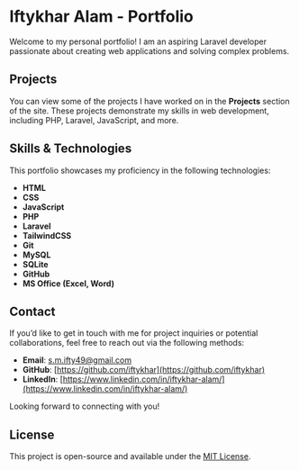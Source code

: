 # Iftykhar Alam - Portfolio

Welcome to my personal portfolio! I am an aspiring Laravel developer passionate about creating web applications and solving complex problems. 

## Projects

You can view some of the projects I have worked on in the **Projects** section of the site. These projects demonstrate my skills in web development, including PHP, Laravel, JavaScript, and more.

## Skills & Technologies

This portfolio showcases my proficiency in the following technologies:

- **HTML**
- **CSS**
- **JavaScript**
- **PHP**
- **Laravel**
- **TailwindCSS**
- **Git**
- **MySQL**
- **SQLite**
- **GitHub**
- **MS Office (Excel, Word)**

## Contact

If you’d like to get in touch with me for project inquiries or potential collaborations, feel free to reach out via the following methods:

- **Email**: [s.m.ifty49@gmail.com](mailto:s.m.ifty49@gmail.com)
- **GitHub**: [https://github.com/iftykhar](https://github.com/iftykhar)
- **LinkedIn**: [https://www.linkedin.com/in/iftykhar-alam/](https://www.linkedin.com/in/iftykhar-alam/)

Looking forward to connecting with you!

## License

This project is open-source and available under the [MIT License](LICENSE).
